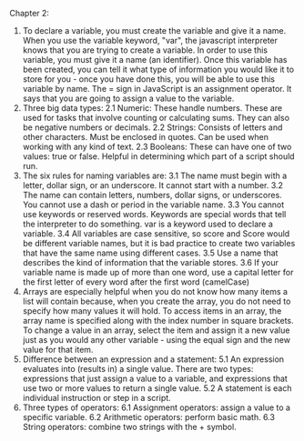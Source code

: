 Chapter 2:

1. To declare a variable, you must create the variable and give it a name. When you use the variable keyword, "var", the javascript interpreter knows that you are trying to create a variable. In order to use this variable, you must give it a name (an identifier). Once this variable has been created, you can tell it what type of information you would like it to store for you - once you have done this, you will be able to use this variable by name. The = sign in JavaScript is an assignment operator. It says that you are going to assign a value to the variable.
2. Three big data types:
  2.1 Numeric: These handle numbers. These are used for tasks that involve counting or calculating sums. They can also be negative numbers or decimals.
  2.2 Strings: Consists of letters and other characters. Must be enclosed in quotes. Can be used when working with any kind of text.
  2.3 Booleans: These can have one of two values: true or false. Helpful in determining which part of a script should run.
3. The six rules for naming variables are:
  3.1 The name must begin with a letter, dollar sign, or an underscore. It cannot start with a number.
  3.2 The name can contain letters, numbers, dollar signs, or underscores. You cannot use a dash or period in the variable name.
  3.3 You cannot use keywords or reserved words. Keywords are special words that tell the interpreter to do something. var is a keyword used to declare a variable.
  3.4 All variables are case sensitive, so score and Score would be different variable names, but it is bad practice to create two variables that have the same name using different cases.
  3.5 Use a name that describes the kind of information that the variable stores.
  3.6 If your variable name is made up of more than one word, use a capital letter for the first letter of every word after the first word (camelCase)
4. Arrays are especially helpful when you do not know how many items a list will contain because, when you create the array, you do not need to specify how many values it will hold. To access items in an array, the array name is specified along with the index number in square brackets. To change a value in an array, select the item and assign it a new value just as you would any other variable - using the equal sign and the new value for that item.
5. Difference between an expression and a statement:
  5.1 An expression evaluates into (results in) a single value. There are two types: expressions that just assign a value to a variable, and expressions that use two or more values to return a single value.
  5.2 A statement is each individual instruction or step in a script.
6. Three types of operators:
  6.1 Assignment operators: assign a value to a specific variable.
  6.2 Arithmetic operators: perform basic math.
  6.3 String operators: combine two strings with the + symbol.
